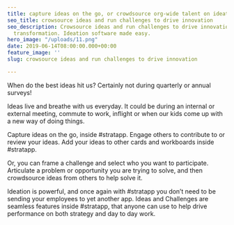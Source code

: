 ```yaml
---
title: capture ideas on the go, or crowdsource org-wide talent on ideation challenges
seo_title: crowsource ideas and run challenges to drive innovation
seo_description: Crowsource ideas and run challenges to drive innovation and business
  transformation. Ideation software made easy.
hero_image: "/uploads/11.png"
date: 2019-06-14T08:00:00.000+00:00
feature_image: ''
slug: crowsource ideas and run challenges to drive innovation

---
```

When do the best ideas hit us?  Certainly not during quarterly or annual surveys!

Ideas live and breathe with us everyday.  It could be during an internal or external meeting, commute to work, inflight or when our kids come up with a new way of doing things.

Capture ideas on the go, inside #stratapp.  Engage others to contribute to or review your ideas.  Add your ideas to other cards and workboards inside #stratapp.

Or, you can frame a challenge and select who you want to participate.  Articulate a problem or opportunity you are trying to solve, and then crowdsource ideas from others to help solve it.

Ideation is powerful, and once again with #stratapp you don’t need to be sending your employees to yet another app.  Ideas and Challenges are seamless features inside #stratapp, that anyone can use to help drive performance on both strategy and day to day work.